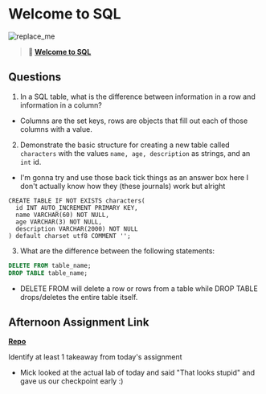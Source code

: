 # Welcome to SQL

![replace_me](https://codeworks.blob.core.windows.net/public/assets/img/illustrations/placeholder.svg)

> **📖 [Welcome to SQL](https://codeworksacademy.com/fs-student-guide/resources/wk11/01-MySQL-GettingStarted)**

## Questions

1. In a SQL table, what is the difference between information in a row and information in a column?

- Columns are the set keys, rows are objects that fill out each of those columns with a value.

2. Demonstrate the basic structure for creating a new table called `characters` with the values `name, age, description` as strings, and an `int` id.

- I'm gonna try and use those back tick things as an answer box here I don't actually know how they (these journals) work but alright
```
CREATE TABLE IF NOT EXISTS characters(
  id INT AUTO_INCREMENT PRIMARY KEY,
  name VARCHAR(60) NOT NULL,
  age VARCHAR(3) NOT NULL,
  description VARCHAR(2000) NOT NULL
) default charset utf8 COMMENT '';
```

3. What are the difference between the following statements: 
```sql
DELETE FROM table_name;
DROP TABLE table_name;
```

- DELETE FROM will delete a row or rows from a table while DROP TABLE drops/deletes the entire table itself.

## Afternoon Assignment Link

**[Repo](https://github.com/TheOneTrueRy/AllSpice)**

Identify at least 1 takeaway from today's assignment

- Mick looked at the actual lab of today and said "That looks stupid" and gave us our checkpoint early :)